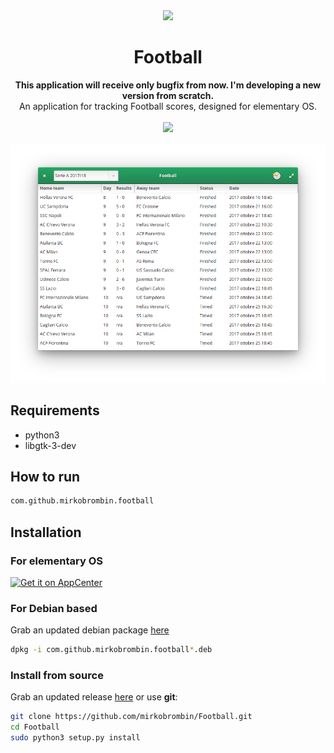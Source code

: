<div align="center">
  <img src="https://i.imgur.com/xqfciv5.png" width="64">
  <h1 align="center">Football</h1>
  <b>This application will receive only bugfix from now. I'm developing a new version from scratch.</b>
  <div align="center">An application for tracking Football scores, designed for elementary OS.</div>
</div>

</br>

<div align="center">
   <a href="https://github.com/brombinmirko/Knagaroo/blob/master/LICENSE">
    <img src="https://img.shields.io/badge/License-GPL--3.0-blue.svg">
   </a>
</div>

</br>

<div align="center">
  <img src="screenshot.png">
</div>


## Requirements
- python3
- libgtk-3-dev

## How to run
```bash
com.github.mirkobrombin.football
```

## Installation

### For elementary OS
[![Get it on AppCenter](https://appcenter.elementary.io/badge.svg)](https://appcenter.elementary.io/com.github.mirkobrombin.football)

### For Debian based
Grab an updated debian package [here](https://github.com/brombinmirko/Football/releases)

```bash
dpkg -i com.github.mirkobrombin.football*.deb
```

### Install from source
Grab an updated release [here](https://github.com/brombinmirko/Football/-/archive/master/Football-master.zip) or use **git**:

```bash
git clone https://github.com/mirkobrombin/Football.git
cd Football
sudo python3 setup.py install
```
